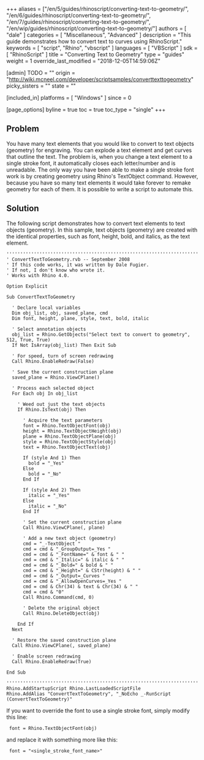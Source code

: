 +++
aliases = ["/en/5/guides/rhinoscript/converting-text-to-geometry/", "/en/6/guides/rhinoscript/converting-text-to-geometry/", "/en/7/guides/rhinoscript/converting-text-to-geometry/", "/en/wip/guides/rhinoscript/converting-text-to-geometry/"]
authors = [ "dale" ]
categories = [ "Miscellaneous", "Advanced" ]
description = "This guide demonstrates how to convert text to curves using RhinoScript."
keywords = [ "script", "Rhino", "vbscript" ]
languages = [ "VBScript" ]
sdk = [ "RhinoScript" ]
title = "Converting Text to Geometry"
type = "guides"
weight = 1
override_last_modified = "2018-12-05T14:59:06Z"

[admin]
TODO = ""
origin = "http://wiki.mcneel.com/developer/scriptsamples/converttexttogeometry"
picky_sisters = ""
state = ""

[included_in]
platforms = [ "Windows" ]
since = 0

[page_options]
byline = true
toc = true
toc_type = "single"
+++

 
## Problem

You have many text elements that you would like to convert to text objects (geometry) for engraving.  You can explode a text element and get curves that outline the text.  The problem is, when you change a text element to a single stroke font, it automatically closes each letter/number and is unreadable.  The only way you have been able to make a single stroke font work is by creating geometry using Rhino's TextObject command.  However, because you have so many text elements it would take forever to remake geometry for each of them.  It is possible to write a script to automate this.

## Solution

The following script demonstrates how to convert text elements to text objects (geometry).  In this sample, text objects (geometry) are created with the identical properties, such as font, height, bold, and italics, as the text element.  

```vbnet
'''''''''''''''''''''''''''''''''''''''''''''''''''''''''''''''''''''''''''''
' ConvertTextToGeometry.rvb -- September 2008
' If this code works, it was written by Dale Fugier.
' If not, I don't know who wrote it.
' Works with Rhino 4.0.

Option Explicit

Sub ConvertTextToGeometry

  ' Declare local variables
  Dim obj_list, obj, saved_plane, cmd
  Dim font, height, plane, style, text, bold, italic

  ' Select annotation objects
  obj_list = Rhino.GetObjects("Select text to convert to geometry", 512, True, True)
  If Not IsArray(obj_list) Then Exit Sub

  ' For speed, turn of screen redrawing
  Call Rhino.EnableRedraw(False)

  ' Save the current construction plane
  saved_plane = Rhino.ViewCPlane()

  ' Process each selected object
  For Each obj In obj_list

    ' Weed out just the text objects
    If Rhino.IsText(obj) Then

      ' Acquire the text parameters
      font = Rhino.TextObjectFont(obj)
      height = Rhino.TextObjectHeight(obj)
      plane = Rhino.TextObjectPlane(obj)
      style = Rhino.TextObjectStyle(obj)
      text = Rhino.TextObjectText(obj)

      If (style And 1) Then
        bold = "_Yes"
      Else
        bold = "_No"
      End If

      If (style And 2) Then
        italic = "_Yes"
      Else
        italic = "_No"
      End If

      ' Set the current construction plane
      Call Rhino.ViewCPlane(, plane)

      ' Add a new text object (geometry)
      cmd = "_-TextObject "
      cmd = cmd & "_GroupOutput=_Yes "
      cmd = cmd & "_FontName=" & font & " "
      cmd = cmd & "_Italic=" & italic & " "
      cmd = cmd & "_Bold=" & bold & " "
      cmd = cmd & "_Height=" & CStr(height) & " "
      cmd = cmd & "_Output=_Curves "
      cmd = cmd & "_AllowOpenCurves=_Yes "
      cmd = cmd & Chr(34) & text & Chr(34) & " "
      cmd = cmd & "0"
      Call Rhino.Command(cmd, 0)

      ' Delete the original object
      Call Rhino.DeleteObject(obj)

    End If
  Next

  ' Restore the saved construction plane      
  Call Rhino.ViewCPlane(, saved_plane)

  ' Enable screen redrawing
  Call Rhino.EnableRedraw(True)

End Sub

'''''''''''''''''''''''''''''''''''''''''''''''''''''''''''''''''''''''''''''
Rhino.AddStartupScript Rhino.LastLoadedScriptFile
Rhino.AddAlias "ConvertTextToGeometry", "_NoEcho _-RunScript (ConvertTextToGeometry)"
```

If you want to override the font to use a single stroke font, simply modify this line:

```vbnet
 font = Rhino.TextObjectFont(obj)
```

and replace it with something more like this:

```vbnet
 font = "<single_stroke_font_name>"
```
